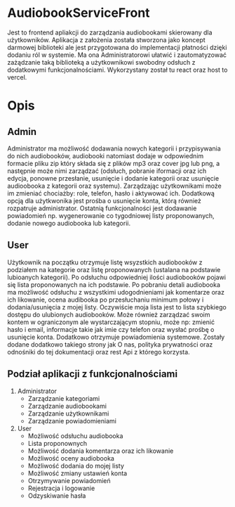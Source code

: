 # AudiobookServiceFront
Jest to frontend apliakcji do zarządzania audiobookami skierowany dla użytkowników. Aplikacja z założenia została stworzona jako koncept darmowej biblioteki ale jest przygotowana do implementacji płatności dzięki dodaniu ról w systemie. Ma ona Administratorowi ułatwić i zautomatyzować zażądzanie taką biblioteką a użytkownikowi swobodny odsłuch z dodatkowymi funkcjonalnościami. Wykorzystany został tu react oraz host to vercel.
<br>

# Opis
## Admin
Administrator ma możliwość dodawania nowych kategorii i przypisywania do nich audiobooków, audiobooki natomiast dodaje w odpowiednim formacie pliku zip który składa się z plików mp3 oraz cover jpg lub png, a następnie może nimi zarządzać (odsłuch, pobranie iformacji oraz ich edycja, ponowne przesłanie, usunięcie i dodanie kategorii oraz usunięcie audioobooka z kategorii oraz systemu). Zarządzając użytkownikami może im zmieniać chociażby: role, telefon, hasło i aktywować ich. Dodatkową opcją dla użytkwonika jest prośba o usunięcie konta, którą również rozpatruje administrator. Ostatnią funkcjonalności jest dodawanie powiadomień np. wygenerowanie co tygodniowej listy proponowanych, dodanie nowego audiobooka lub kategorii.
## User
Użytkownik na początku otrzymuje listę wsyzstkich audiobooków z podziałem na kategorie oraz listę proponowanych (ustalana na podstawie lubioanych kategorii). Po odsłuchu odpowiedniej ilości audiobooków pojawi się lista proponowanych na ich podstawie. Po pobraniu detali audiobooka ma możliwość odsłuchu z wszystkimi udogodnieniami jak komentarze oraz ich likowanie, ocena audibooka po przesłuchaniu minimum połowy i dodania/usunięcia z mojej listy. Oczywiście moja lista jest to lista szybkiego dostępu do ulubionych audiobooków. Może również zarządzać swoim kontem w ograniczonym ale wystarczającym stopniu, może np: zmienić hasło i email, informacje takie jak imie czy telefon oraz wysłać prośbę o usunięcie konta. Dodatkowo otrzymuje powiadomienia systemowe. Zostały dodane dodatkowo takiego strony jak O nas, polityka prywatności oraz odnośniki do tej dokumentacji oraz rest Api z którego korzysta.
<br>

## Podział aplikacji z funkcjonalnościami 
<ol>
  <li>Administrator
    <ul>
      <li>Zarządzanie kategoriami</li>
      <li>Zarządzanie audiobookami</li>
      <li>Zarządzanie użytkownikami</li>
      <li>Zarządzanie powiadomieniami</li>
    </ul>
  </li>
  <li>User
    <ul>
      <li>Możliwość odsłuchu audiobooka</li>
      <li>Lista proponownych</li>
      <li>Możliwość dodania komentarza oraz ich likowanie</li>
      <li>Możliwość oceny audiobooka</li>
      <li>Możliwość dodania do mojej listy</li>
      <li>Możliwość zmiany ustawień konta</li>
      <li>Otrzymywanie powiadomień</li>
      <li>Rejestracja i logowanie</li>
      <li>Odzyskiwanie hasła</li>
    </ul>
  </li>
<ol>
